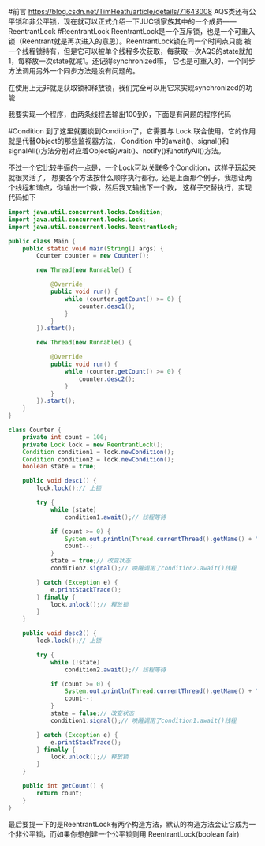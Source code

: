 #前言 https://blog.csdn.net/TimHeath/article/details/71643008
AQS类还有公平锁和非公平锁，现在就可以正式介绍一下JUC锁家族其中的一个成员——ReentrantLock
#ReentrantLock
ReentrantLock是一个互斥锁，也是一个可重入锁（Reentrant就是再次进入的意思）。ReentrantLock锁在同一个时间点只能
被一个线程锁持有，但是它可以被单个线程多次获取，每获取一次AQS的state就加1，每释放一次state就减1。还记得synchronized嘛，
它也是可重入的，一个同步方法调用另外一个同步方法是没有问题的。

在使用上无非就是获取锁和释放锁，我们完全可以用它来实现synchronized的功能

我要实现一个程序，由两条线程去输出100到0，下面是有问题的程序代码

#Condition
到了这里就要谈到Condition了，它需要与 Lock 联合使用，它的作用就是代替Object的那些监视器方法，
Condition 中的await()、signal()和signalAll()方法分别对应着Object的wait()、notify()和notifyAll()方法。

不过一个它比较牛逼的一点是，一个Lock可以关联多个Condition，这样子玩起来就很灵活了，
想要各个方法按什么顺序执行都行。还是上面那个例子，我想让两个线程和谐点，你输出一个数，然后我又输出下一个数，
这样子交替执行，实现代码如下
```java
import java.util.concurrent.locks.Condition;
import java.util.concurrent.locks.Lock;
import java.util.concurrent.locks.ReentrantLock;

public class Main {
    public static void main(String[] args) {
        Counter counter = new Counter();

        new Thread(new Runnable() {

            @Override
            public void run() {
                while (counter.getCount() >= 0) {
                    counter.desc1();
                }
            }
        }).start();

        new Thread(new Runnable() {

            @Override
            public void run() {
                while (counter.getCount() >= 0) {
                    counter.desc2();
                }
            }
        }).start();
    }
}

class Counter {
    private int count = 100;
    private Lock lock = new ReentrantLock();
    Condition condition1 = lock.newCondition();
    Condition condition2 = lock.newCondition();
    boolean state = true;

    public void desc1() {
        lock.lock();// 上锁

        try {
            while (state)
                condition1.await();// 线程等待

            if (count >= 0) {
                System.out.println(Thread.currentThread().getName() + "--->" + count);
                count--;
            }
            state = true;// 改变状态
            condition2.signal();// 唤醒调用了condition2.await()线程

        } catch (Exception e) {
            e.printStackTrace();
        } finally {
            lock.unlock();// 释放锁
        }
    }

    public void desc2() {
        lock.lock();// 上锁

        try {
            while (!state)
                condition2.await();// 线程等待

            if (count >= 0) {
                System.out.println(Thread.currentThread().getName() + "--->" + count);
                count--;
            }
            state = false;// 改变状态
            condition1.signal();// 唤醒调用了condition1.await()线程

        } catch (Exception e) {
            e.printStackTrace();
        } finally {
            lock.unlock();// 释放锁
        }
    }

    public int getCount() {
        return count;
    }
}

```
最后要提一下的是ReentrantLock有两个构造方法，默认的构造方法会让它成为一个非公平锁，而如果你想创建一个公平锁则用
ReentrantLock(boolean fair)

